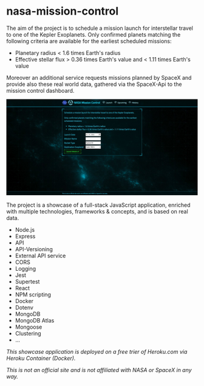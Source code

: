 # nasa-mission-control
The aim of the project is to schedule a mission launch for interstellar travel to one of the Kepler Exoplanets. Only confirmed planets matching the following criteria are available for the earliest scheduled missions:
- Planetary radius < 1.6 times Earth's radius
- Effective stellar flux > 0.36 times Earth's value and < 1.11 times Earth's value

Moreover an additional service requests missions planned by SpaceX and provide also these real world data, gathered via the SpaceX-Api to the mission control dashboard.

![](nasa-mission-control_preview.jpg)

The project is a showcase of a full-stack JavaScript application, enriched with multiple technologies, frameworks & concepts, and is based on real data.

- Node.js
- Express
- API
- API-Versioning
- External API service
- CORS
- Logging
- Jest
- Supertest
- React
- NPM scripting
- Docker
- Dotenv
- MongoDB
- MongoDB Atlas
- Mongoose
- Clustering
- ...

*This showcase application is deployed on a free trier of Heroku.com via Heroku Container (Docker).*

*This is not an official site and is not affiliated with NASA or SpaceX in any way.*

